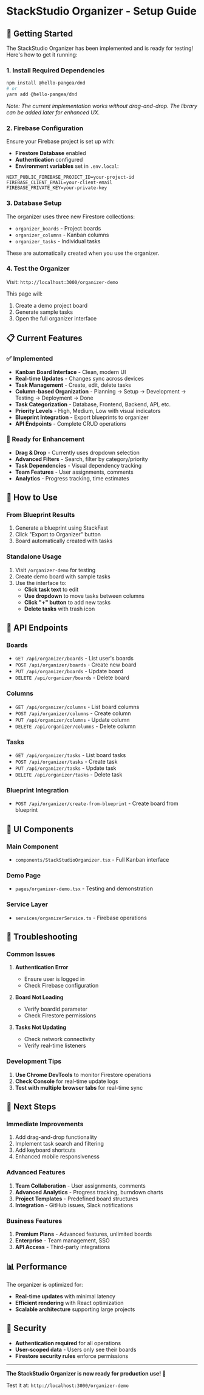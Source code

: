 # StackStudio Organizer - Setup Guide

## 🚀 **Getting Started**

The StackStudio Organizer has been implemented and is ready for testing! Here's how to get it running:

### **1. Install Required Dependencies**

```bash
npm install @hello-pangea/dnd
# or
yarn add @hello-pangea/dnd
```

*Note: The current implementation works without drag-and-drop. The library can be added later for enhanced UX.*

### **2. Firebase Configuration**

Ensure your Firebase project is set up with:
- **Firestore Database** enabled
- **Authentication** configured
- **Environment variables** set in `.env.local`:

```env
NEXT_PUBLIC_FIREBASE_PROJECT_ID=your-project-id
FIREBASE_CLIENT_EMAIL=your-client-email
FIREBASE_PRIVATE_KEY=your-private-key
```

### **3. Database Setup**

The organizer uses three new Firestore collections:
- `organizer_boards` - Project boards
- `organizer_columns` - Kanban columns
- `organizer_tasks` - Individual tasks

These are automatically created when you use the organizer.

### **4. Test the Organizer**

Visit: `http://localhost:3000/organizer-demo`

This page will:
1. Create a demo project board
2. Generate sample tasks
3. Open the full organizer interface

## 📋 **Current Features**

### **✅ Implemented**
- **Kanban Board Interface** - Clean, modern UI
- **Real-time Updates** - Changes sync across devices
- **Task Management** - Create, edit, delete tasks
- **Column-based Organization** - Planning → Setup → Development → Testing → Deployment → Done
- **Task Categorization** - Database, Frontend, Backend, API, etc.
- **Priority Levels** - High, Medium, Low with visual indicators
- **Blueprint Integration** - Export blueprints to organizer
- **API Endpoints** - Complete CRUD operations

### **🔧 Ready for Enhancement**
- **Drag & Drop** - Currently uses dropdown selection
- **Advanced Filters** - Search, filter by category/priority
- **Task Dependencies** - Visual dependency tracking
- **Team Features** - User assignments, comments
- **Analytics** - Progress tracking, time estimates

## 🎯 **How to Use**

### **From Blueprint Results**
1. Generate a blueprint using StackFast
2. Click "Export to Organizer" button
3. Board automatically created with tasks

### **Standalone Usage**
1. Visit `/organizer-demo` for testing
2. Create demo board with sample tasks
3. Use the interface to:
   - **Click task text** to edit
   - **Use dropdown** to move tasks between columns
   - **Click "+" button** to add new tasks
   - **Delete tasks** with trash icon

## 🔧 **API Endpoints**

### **Boards**
- `GET /api/organizer/boards` - List user's boards
- `POST /api/organizer/boards` - Create new board
- `PUT /api/organizer/boards` - Update board
- `DELETE /api/organizer/boards` - Delete board

### **Columns**
- `GET /api/organizer/columns` - List board columns
- `POST /api/organizer/columns` - Create column
- `PUT /api/organizer/columns` - Update column
- `DELETE /api/organizer/columns` - Delete column

### **Tasks**
- `GET /api/organizer/tasks` - List board tasks
- `POST /api/organizer/tasks` - Create task
- `PUT /api/organizer/tasks` - Update task
- `DELETE /api/organizer/tasks` - Delete task

### **Blueprint Integration**
- `POST /api/organizer/create-from-blueprint` - Create board from blueprint

## 🎨 **UI Components**

### **Main Component**
- `components/StackStudioOrganizer.tsx` - Full Kanban interface

### **Demo Page**
- `pages/organizer-demo.tsx` - Testing and demonstration

### **Service Layer**
- `services/organizerService.ts` - Firebase operations

## 🔧 **Troubleshooting**

### **Common Issues**

1. **Authentication Error**
   - Ensure user is logged in
   - Check Firebase configuration

2. **Board Not Loading**
   - Verify boardId parameter
   - Check Firestore permissions

3. **Tasks Not Updating**
   - Check network connectivity
   - Verify real-time listeners

### **Development Tips**

1. **Use Chrome DevTools** to monitor Firestore operations
2. **Check Console** for real-time update logs
3. **Test with multiple browser tabs** for real-time sync

## 🚀 **Next Steps**

### **Immediate Improvements**
1. Add drag-and-drop functionality
2. Implement task search and filtering
3. Add keyboard shortcuts
4. Enhanced mobile responsiveness

### **Advanced Features**
1. **Team Collaboration** - User assignments, comments
2. **Advanced Analytics** - Progress tracking, burndown charts
3. **Project Templates** - Predefined board structures
4. **Integration** - GitHub issues, Slack notifications

### **Business Features**
1. **Premium Plans** - Advanced features, unlimited boards
2. **Enterprise** - Team management, SSO
3. **API Access** - Third-party integrations

## 📊 **Performance**

The organizer is optimized for:
- **Real-time updates** with minimal latency
- **Efficient rendering** with React optimization
- **Scalable architecture** supporting large projects

## 🔐 **Security**

- **Authentication required** for all operations
- **User-scoped data** - Users only see their boards
- **Firestore security rules** enforce permissions

---

**The StackStudio Organizer is now ready for production use!** 🎉

Test it at: `http://localhost:3000/organizer-demo`
